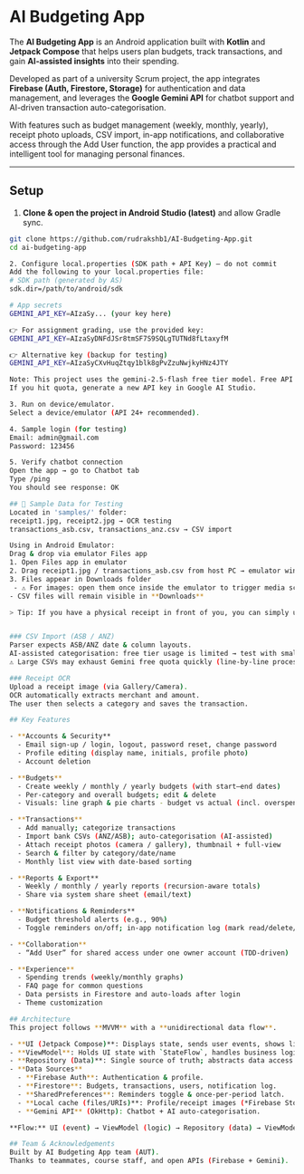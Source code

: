 # AI Budgeting App  

The **AI Budgeting App** is an Android application built with **Kotlin** and **Jetpack Compose** that helps users plan budgets, track transactions, and gain **AI-assisted insights** into their spending.  

Developed as part of a university Scrum project, the app integrates **Firebase (Auth, Firestore, Storage)** for authentication and data management, and leverages the **Google Gemini API** for chatbot support and AI-driven transaction auto-categorisation.  

With features such as budget management (weekly, monthly, yearly), receipt photo uploads, CSV import, in-app notifications, and collaborative access through the Add User function, the app provides a practical and intelligent tool for managing personal finances.

---

## Setup  

1. **Clone & open the project in Android Studio (latest)** and allow Gradle sync.
```bash
git clone https://github.com/rudrakshb1/AI-Budgeting-App.git
cd ai-budgeting-app

2. Configure local.properties (SDK path + API Key) – do not commit
Add the following to your local.properties file:
# SDK path (generated by AS)
sdk.dir=/path/to/android/sdk

# App secrets
GEMINI_API_KEY=AIzaSy... (your key here)

👉 For assignment grading, use the provided key:
GEMINI_API_KEY=AIzaSyDNFdJSr8tmSF7S9SQLgTUTNd8fLtaxyfM

👉 Alternative key (backup for testing)
GEMINI_API_KEY=AIzaSyCXvHuqZtqy1blk8gPvZzuNwjkyHNz4JTY

Note: This project uses the gemini-2.5-flash free tier model. Free API keys have token limits.
If you hit quota, generate a new API key in Google AI Studio.

3. Run on device/emulator.
Select a device/emulator (API 24+ recommended).

4. Sample login (for testing)
Email: admin@gmail.com
Password: 123456

5. Verify chatbot connection
Open the app → go to Chatbot tab
Type /ping
You should see response: OK

## 📂 Sample Data for Testing
Located in 'samples/' folder:
receipt1.jpg, receipt2.jpg → OCR testing
transactions_asb.csv, transactions_anz.csv → CSV import

Using in Android Emulator:
Drag & drop via emulator Files app
1. Open Files app in emulator
2. Drag receipt1.jpg / transactions_asb.csv from host PC → emulator window
3. Files appear in Downloads folder
 - ⚠️ For images: open them once inside the emulator to trigger media scanning → they will then appear in the **Gallery**  
- CSV files will remain visible in **Downloads**  

> Tip: If you have a physical receipt in front of you, you can simply use the emulator’s Camera to take a photo and let the app OCR it to pre-fill the transaction details.


### CSV Import (ASB / ANZ)
Parser expects ASB/ANZ date & column layouts.
AI-assisted categorisation: free tier usage is limited → test with small sample files.
⚠️ Large CSVs may exhaust Gemini free quota quickly (line-by-line processing).

### Receipt OCR
Upload a receipt image (via Gallery/Camera).
OCR automatically extracts merchant and amount.
The user then selects a category and saves the transaction.

## Key Features

- **Accounts & Security**
  - Email sign-up / login, logout, password reset, change password
  - Profile editing (display name, initials, profile photo)
  - Account deletion

- **Budgets**
  - Create weekly / monthly / yearly budgets (with start–end dates)
  - Per-category and overall budgets; edit & delete
  - Visuals: line graph & pie charts - budget vs actual (incl. overspend)

- **Transactions**
  - Add manually; categorize transactions
  - Import bank CSVs (ANZ/ASB); auto-categorisation (AI-assisted)
  - Attach receipt photos (camera / gallery), thumbnail + full-view
  - Search & filter by category/date/name
  - Monthly list view with date-based sorting

- **Reports & Export**
  - Weekly / monthly / yearly reports (recursion-aware totals)
  - Share via system share sheet (email/text)

- **Notifications & Reminders**
  - Budget threshold alerts (e.g., 90%)
  - Toggle reminders on/off; in-app notification log (mark read/delete/clear)

- **Collaboration**
  - “Add User” for shared access under one owner account (TDD-driven)

- **Experience**
  - Spending trends (weekly/monthly graphs)
  - FAQ page for common questions
  - Data persists in Firestore and auto-loads after login
  - Theme customization

## Architecture
This project follows **MVVM** with a **unidirectional data flow**.

- **UI (Jetpack Compose)**: Displays state, sends user events, shows lists/charts and previews (Coil for images).
- **ViewModel**: Holds UI state with `StateFlow`, handles business logic & validation, calls repositories.
- **Repository (Data)**: Single source of truth; abstracts data access and I/O.
- **Data Sources**
  - **Firebase Auth**: Authentication & profile.
  - **Firestore**: Budgets, transactions, users, notification log.
  - **SharedPreferences**: Reminders toggle & once-per-period latch.
  - **Local cache (files/URIs)**: Profile/receipt images (*Firebase Storage planned for cross-device*).
  - **Gemini API** (OkHttp): Chatbot + AI auto-categorisation.

**Flow:** UI (event) → ViewModel (logic) → Repository (data) → ViewModel (state) → UI (render)

## Team & Acknowledgements
Built by AI Budgeting App team (AUT).
Thanks to teammates, course staff, and open APIs (Firebase + Gemini).